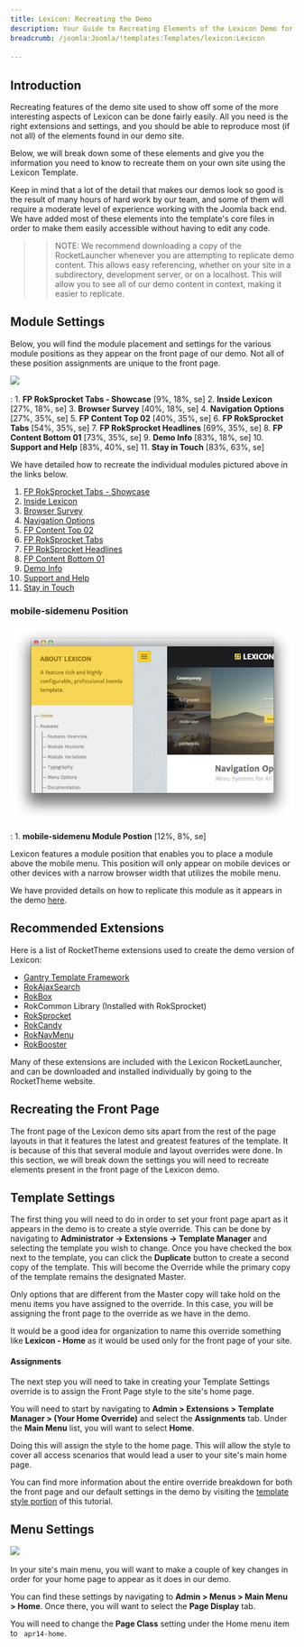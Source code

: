 ```yaml
---
title: Lexicon: Recreating the Demo
description: Your Guide to Recreating Elements of the Lexicon Demo for Joomla
breadcrumb: /joomla:Joomla/!templates:Templates/lexicon:Lexicon

---
```


Introduction
-----

Recreating features of the demo site used to show off some of the more interesting aspects of Lexicon can be done fairly easily. All you need is the right extensions and settings, and you should be able to reproduce most (if not all) of the elements found in our demo site. 

Below, we will break down some of these elements and give you the information you need to know to recreate them on your own site using the Lexicon Template.

Keep in mind that a lot of the detail that makes our demos look so good is the result of many hours of hard work by our team, and some of them will require a moderate level of experience working with the Joomla back end. We have added most of these elements into the template's core files in order to make them easily accessible without having to edit any code.

>> NOTE: We recommend downloading a copy of the RocketLauncher whenever you are attempting to replicate demo content. This allows easy referencing, whether on your site in a subdirectory, development server, or on a localhost. This will allow you to see all of our demo content in context, making it easier to replicate.

Module Settings
-----


Below, you will find the module placement and settings for the various module positions as they appear on the front page of our demo. Not all of these position assignments are unique to the front page.

![][lexicon2]

:   1. **FP RokSprocket Tabs - Showcase**  [9%, 18%, se]
    2. **Inside Lexicon**  [27%, 18%, se]
    3. **Browser Survey**  [40%, 18%, se]
    4. **Navigation Options**  [27%, 35%, se]
    5. **FP Content Top 02**  [40%, 35%, se]
    6. **FP RokSprocket Tabs**  [54%, 35%, se]
    7. **FP RokSprocket Headlines**  [69%, 35%, se]
    8. **FP Content Bottom 01**  [73%, 35%, se]
    9. **Demo Info**  [83%, 18%, se]
    10. **Support and Help**  [83%, 40%, se]
    11. **Stay in Touch** [83%, 63%, se]

We have detailed how to recreate the individual modules pictured above in the links below.

1. [FP RokSprocket Tabs - Showcase][module1]
2. [Inside Lexicon][module2]
3. [Browser Survey][module3]
4. [Navigation Options][module4]
5. [FP Content Top 02][module5]
6. [FP RokSprocket Tabs][module6]
7. [FP RokSprocket Headlines][module7]
8. [FP Content Bottom 01][module8]
9. [Demo Info][module9]
10. [Support and Help][module10]
11. [Stay in Touch][module11]

### mobile-sidemenu Position

![Mobile Sidemenu][mobile]

:   1. **mobile-sidemenu Module Postion** [12%, 8%, se]

Lexicon features a module position that enables you to place a module above the mobile menu. This position will only appear on mobile devices or other devices with a narrow browser width that utilizes the mobile menu.

We have provided details on how to replicate this module as it appears in the demo [here][mobile2].

Recommended Extensions
-----

Here is a list of RocketTheme extensions used to create the demo version of Lexicon:

* [Gantry Template Framework][gantry]
* [RokAjaxSearch][rokajaxsearch]
* [RokBox][rokbox]
* RokCommon Library (Installed with RokSprocket)
* [RokSprocket][roksprocket]
* [RokCandy][rokcandy]
* [RokNavMenu][roknavmenu]
* [RokBooster][rokbooster]

Many of these extensions are included with the Lexicon RocketLauncher, and can be downloaded and installed individually by going to the RocketTheme website.

Recreating the Front Page
-----

The front page of the Lexicon demo sits apart from the rest of the page layouts in that it features the latest and greatest features of the template. It is because of this that several module and layout overrides were done. In this section, we will break down the settings you will need to recreate elements present in the front page of the Lexicon demo.

Template Settings
-----

The first thing you will need to do in order to set your front page apart as it appears in the demo is to create a style override. This can be done by navigating to **Administrator -> Extensions -> Template Manager** and selecting the template you wish to change.  Once you have checked the box next to the template, you can click the **Duplicate** button to create a second copy of the template. This will become the Override while the primary copy of the template remains the designated Master.

Only options that are different from the Master copy will take hold on the menu items you have assigned to the override. In this case, you will be assigning the front page to the override as we have in the demo.

It would be a good idea for organization to name this override something like **Lexicon - Home** as it would be used only for the front page of your site.

#### Assignments

The next step you will need to take in creating your Template Settings override is to assign the Front Page style to the site's home page. 

You will need to start by navigating to **Admin > Extensions > Template Manager > (Your Home Override)** and select the **Assignments** tab. Under the **Main Menu** list, you will want to select **Home**.

Doing this will assign the style to the home page. This will allow the style to cover all access scenarios that would lead a user to your site's main home page.

You can find more information about the entire override breakdown for both the front page and our default settings in the demo by visiting the [template style portion][demooverride] of this tutorial.

Menu Settings
-----

![][mainmenu]

In your site's main menu, you will want to make a couple of key changes in order for your home page to appear as it does in our demo.

You can find these settings by navigating to **Admin > Menus > Main Menu > Home**. Once there, you will want to select the **Page Display** tab.

You will need to change the **Page Class** setting under the Home menu item to ` apr14-home`.

[gantry]: http://gantry-framework.org/download
[rokajaxsearch]: http://www.rockettheme.com/joomla/extensions/rokajaxsearch
[rokbox]: http://www.rockettheme.com/joomla/extensions/rokbox
[roksprocket]: http://www.rockettheme.com/joomla/extensions/roksprocket
[lexicon2]: assets/lexicon2.jpeg
[demooverride]: demo_override.md
[roknavmenu]: http://www.rockettheme.com/joomla/extensions/roknavmenu
[rokbooster]: http://www.rockettheme.com/joomla/extensions/rokbooster
[rokcandy]: http://www.rockettheme.com/joomla/extensions/rokcandy
[module1]: demo_module_1.md
[module2]: demo_module_2.md
[module3]: demo_module_3.md
[module4]: demo_module_4.md
[module5]: demo_module_5.md
[module6]: demo_module_6.md
[module7]: demo_module_7.md
[module8]: demo_module_8.md
[module9]: demo_module_9.md
[module10]: demo_module_10.md
[module11]: demo_module_11.md
[module12]: demo_module_12.md
[module13]: demo_module_13.md
[module14]: demo_module_14.md
[mainmenu]: assets/menu_1.jpeg
[article]: assets/article.jpg
[demo11]: assets/demo_10.jpeg
[mobile]: assets/mobilemenu.jpeg
[mobile2]: mobilemenu.md
